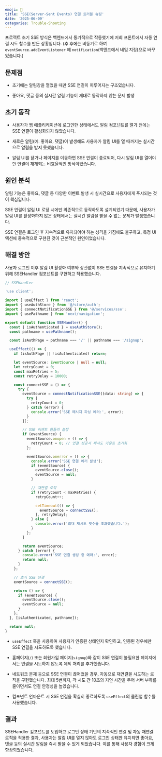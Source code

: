 ```yaml
---
emoji: 🚨
title: 'SSE(Server-Sent Events) 연결 트러블 슈팅'
date: '2025-06-09'
categories: Trouble-Shooting
---
```


프로젝트 초기 SSE 방식은 백엔드에서 동기적으로 작동했기에 저희 프론트에서 자동 연결 시도 함수를 만든 상황입니다. (추 후에는 비동기로 하여 `eventSource.addEventListener` 에 `notification`(백엔드에서 네임 지정)으로 바꾸었습니다.)

## 문제점

- 초기에는 알림창을 열었을 때만 SSE 연결이 이루어지는 구조였습니다.

- 좋아요, 댓글 등의 실시간 알림 기능이 제대로 동작하지 않는 문제 발생

## 초기 동작

- 사용자가 웹 애플리케이션에 로그인한 상태에서도 알림 컴포넌트를 열기 전에는 SSE 연결이 활성화되지 않았습니다.

- 새로운 알림(예: 좋아요, 댓글)이 발생해도 사용자가 알림 UI를 열 때까지는 실시간으로 알림을 받지 못했습니다.

- 알림 UI를 닫거나 페이지를 이동하면 SSE 연결이 종료되어, 다시 알림 UI를 열어야만 연결이 재개되는 비효율적인 방식이었습니다.

## 원인 분석

알림 기능은 좋아요, 댓글 등 다양한 이벤트 발생 시 실시간으로 사용자에게 푸시되는 것이 핵심입니다.

SSE 연결이 알림 UI 로딩 시에만 의존적으로 동작하도록 설계되었기 때문에, 사용자가 알림 UI를 활성화하지 않은 상태에서는 실시간 알림을 받을 수 없는 문제가 발생했습니다. 

SSE 연결은 로그인 후 지속적으로 유지되어야 하는 성격을 가짐에도 불구하고, 특정 UI 액션에 종속적으로 구현된 것이 근본적인 원인이었습니다.

## 해결 방안

사용자 로그인 이후 알림 UI 활성화 여부와 상관없이 SSE 연결을 지속적으로 유지하기 위해 SSEHandler 컴포넌트를 구현하고 적용했습니다.

```typescript
// SSEHandler

'use client';

import { useEffect } from 'react';
import { useAuthStore } from '@/store/auth';
import { connectNotificationSSE } from '@/services/sse';
import { usePathname } from 'next/navigation';

export default function SSEHandler() {
  const { isAuthenticated } = useAuthStore();
  const pathname = usePathname();

  const isAuthPage = pathname === '/' || pathname === '/signup';

  useEffect(() => {
    if (isAuthPage || !isAuthenticated) return;

    let eventSource: EventSource | null = null;
    let retryCount = 0;
    const maxRetries = 5;
    const retryDelay = 10000;

    const connectSSE = () => {
      try {
        eventSource = connectNotificationSSE((data: string) => {
          try {
            retryCount = 0;
          } catch (error) {
            console.error('SSE 메시지 파싱 에러:', error);
          }
        });

        // SSE 이벤트 핸들러 설정
        if (eventSource) {
          eventSource.onopen = () => {
            retryCount = 0; // 연결 성공시 재시도 카운트 초기화
          };

          eventSource.onerror = () => {
            console.error('SSE 연결 에러 발생');
            if (eventSource) {
              eventSource.close();
              eventSource = null;
            }

            // 재연결 로직
            if (retryCount < maxRetries) {
              retryCount++;

              setTimeout(() => {
                eventSource = connectSSE();
              }, retryDelay);
            } else {
              console.error('최대 재시도 횟수를 초과했습니다.');
            }
          };
        }

        return eventSource;
      } catch (error) {
        console.error('SSE 연결 생성 중 에러:', error);
        return null;
      }
    };

    // 초기 SSE 연결
    eventSource = connectSSE();

    return () => {
      if (eventSource) {
        eventSource.close();
        eventSource = null;
      }
    };
  }, [isAuthenticated, pathname]);

  return null;
}
```

- `useEffect` 훅을 사용하여 사용자가 인증된 상태인지 확인하고, 인증된 경우에만 SSE 연결을 시도하도록 했습니다.

- 홈페이지(`/`) 또는 회원가입 페이지(`signup`)와 같이 SSE 연결이 불필요한 페이지에서는 연결을 시도하지 않도록 예외 처리를 추가했습니다.

- 네트워크 문제 등으로 SSE 연결이 끊어졌을 경우, 자동으로 재연결을 시도하는 로직을 구현했습니다. 최대 5번까지, 각 시도 간 10초의 지연 시간을 두어 서버 부하를 줄이면서도 연결 안정성을 높였습니다.

- 컴포넌트 언마운트 시 SSE 연결을 확실히 종료하도록 `useEffect`의 클린업 함수를 사용했습니다.

## 결과

SSEHandler 컴포넌트를 도입하고 로그인 상태 기반의 지속적인 연결 및 자동 재연결 로직을 적용한 결과, 사용자는 알림 UI를 열지 않아도 로그인 상태만 유지되면 좋아요, 댓글 등의 실시간 알림을 즉시 받을 수 있게 되었습니다. 이를 통해 사용자 경험이 크게 향상되었습니다.

```toc

```
